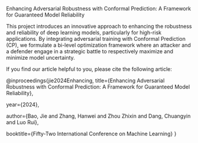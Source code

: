 Enhancing Adversarial Robustness with Conformal Prediction: A Framework for Guaranteed Model Reliability

This project introduces an innovative approach to enhancing the robustness and reliability of deep learning models, particularly for high-risk applications. By integrating adversarial training with Conformal Prediction (CP), we formulate a bi-level optimization framework where an attacker and a defender engage in a strategic battle to respectively maximize and minimize model uncertainty.

If you find our article helpful to you, please cite the following article:

@inproceedings{jie2024Enhancing,
  title={Enhancing Adversarial Robustness with Conformal Prediction: A Framework for Guaranteed Model Reliability},
  
  year={2024},
  
  author={Bao, Jie and Zhang, Hanwei and Zhou Zhixin and Dang, Chuangyin and Luo Rui},
  
  booktitle={Fifty-Two International Conference on Machine Learning}
}
